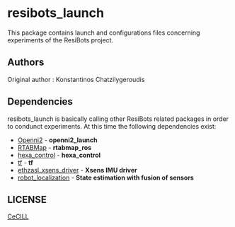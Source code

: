 # resibots_launch

This package contains launch and configurations files concerning experiments of the ResiBots project.

## Authors
Original author : Konstantinos Chatzilygeroudis

## Dependencies
resibots_launch is basically calling other ResiBots related packages in order to condunct experiments. At this time the following dependencies exist:

* [Openni2] - **openni2_launch**
* [RTABMap] - **rtabmap_ros**
* [hexa_control] - **hexa_control**
* [tf] - **tf**
* [ethzasl_xsens_driver] - **Xsens IMU driver**
* [robot_localization] - **State estimation with fusion of sensors**


## LICENSE

[CeCILL]


[openni2]: http://wiki.ros.org/openni2_launch
[rtabmap]: http://wiki.ros.org/rtabmap_ros
[hexa_control]: https://github.com/resibots/hexa_control
[tf]: http://wiki.ros.org/tf
[CeCILL]: http://www.cecill.info/index.en.html
[ethzasl_xsens_driver]: http://wiki.ros.org/ethzasl_xsens_driver
[robot_localization]: http://wiki.ros.org/robot_localization